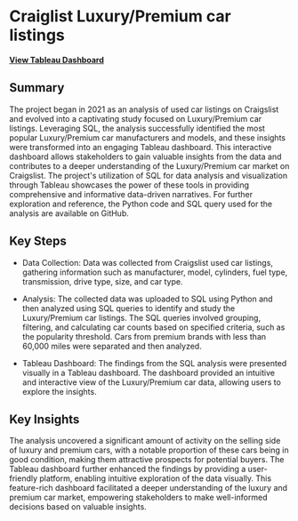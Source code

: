 # Craiglist Luxury/Premium car listings
**[View Tableau Dashboard](https://public.tableau.com/app/profile/stephan.keo/viz/UsedLuxuryPremiumCarListingsonCraiglist/Dashboard1?publish=yes)**
## Summary
The project began in 2021 as an analysis of used car listings on Craigslist and evolved into a captivating study focused on Luxury/Premium car listings. Leveraging SQL, the analysis successfully identified the most popular Luxury/Premium car manufacturers and models, and these insights were transformed into an engaging Tableau dashboard. This interactive dashboard allows stakeholders to gain valuable insights from the data and contributes to a deeper understanding of the Luxury/Premium car market on Craigslist. The project's utilization of SQL for data analysis and visualization through Tableau showcases the power of these tools in providing comprehensive and informative data-driven narratives. For further exploration and reference, the Python code and SQL query used for the analysis are available on GitHub.
## Key Steps
* Data Collection: Data was collected from Craigslist used car listings, gathering information such as manufacturer, model, cylinders, fuel type, transmission, drive type, size, and car type.

* Analysis: The collected data was uploaded to SQL using Python and then analyzed using SQL queries to identify and study the Luxury/Premium car listings. The SQL queries involved grouping, filtering, and calculating car counts based on specified criteria, such as the popularity threshold. Cars from premium brands with less than 60,000 miles were separated and then analyzed. 

* Tableau Dashboard: The findings from the SQL analysis were presented visually in a Tableau dashboard. The dashboard provided an intuitive and interactive view of the Luxury/Premium car data, allowing users to explore the insights.
## Key Insights
The analysis uncovered a significant amount of activity on the selling side of luxury and premium cars, with a notable proportion of these cars being in good condition, making them attractive prospects for potential buyers. The Tableau dashboard further enhanced the findings by providing a user-friendly platform, enabling intuitive exploration of the data visually. This feature-rich dashboard facilitated a deeper understanding of the luxury and premium car market, empowering stakeholders to make well-informed decisions based on valuable insights.
